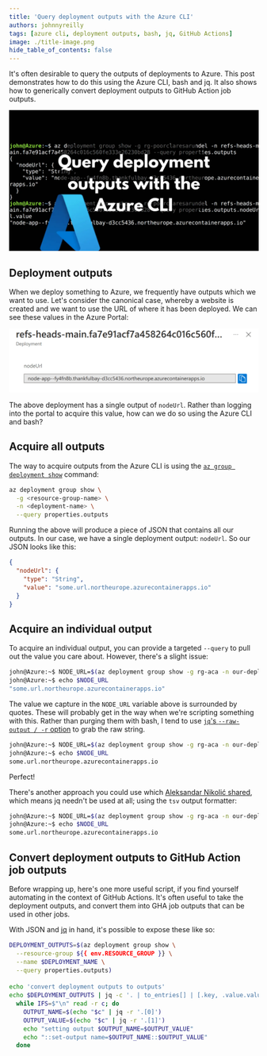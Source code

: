 ```yaml
---
title: 'Query deployment outputs with the Azure CLI'
authors: johnnyreilly
tags: [azure cli, deployment outputs, bash, jq, GitHub Actions]
image: ./title-image.png
hide_table_of_contents: false
---
```


It's often desirable to query the outputs of deployments to Azure. This post demonstrates how to do this using the Azure CLI, bash and jq. It also shows how to generically convert deployment outputs to GitHub Action job outputs.

![title image reading "Query deployment outputs with the Azure CLI" with the Azure logo and the Azure Cloud Shell in the background](title-image.png)

## Deployment outputs

When we deploy something to Azure, we frequently have outputs which we want to use. Let's consider the canonical case, whereby a website is created and we want to use the URL of where it has been deployed. We can see these values in the Azure Portal:

![a screenshot of the Azure portal demostrating deployment outputs, there is a single output of "nodeUrl"](./screenshot-azure-portal-deployment-outputs.png)

The above deployment has a single output of `nodeUrl`. Rather than logging into the portal to acquire this value, how can we do so using the Azure CLI and bash?

## Acquire all outputs

The way to acquire outputs from the Azure CLI is using the [`az group deployment show`](https://docs.microsoft.com/en-us/cli/azure/group/deployment?view=azure-cli-latest#az_group_deployment_show) command:

```bash
az deployment group show \
  -g <resource-group-name> \
  -n <deployment-name> \
  --query properties.outputs
```

Running the above will produce a piece of JSON that contains all our outputs. In our case, we have a single deployment output: `nodeUrl`. So our JSON looks like this:

```json
{
  "nodeUrl": {
    "type": "String",
    "value": "some.url.northeurope.azurecontainerapps.io"
  }
}
```

## Acquire an individual output

To acquire an individual output, you can provide a targeted `--query` to pull out the value you care about. However, there's a slight issue:

```bash
john@Azure:~$ NODE_URL=$(az deployment group show -g rg-aca -n our-deployment --query properties.outputs.nodeUrl.value)
john@Azure:~$ echo $NODE_URL
"some.url.northeurope.azurecontainerapps.io"
```

The value we capture in the `NODE_URL` variable above is surrounded by quotes. These will probably get in the way when we're scripting something with this. Rather than purging them with bash, I tend to use [`jq`'s `--raw-output / -r` option](https://stedolan.github.io/jq/manual/) to grab the raw string.

```bash
john@Azure:~$ NODE_URL=$(az deployment group show -g rg-aca -n our-deployment --query properties.outputs | jq -r '.nodeUrl.value')
john@Azure:~$ echo $NODE_URL
some.url.northeurope.azurecontainerapps.io
```

Perfect!

There's another approach you could use which [Aleksandar Nikolić shared](https://twitter.com/alexandair/status/1476554234543890437), which means jq needn't be used at all; using the `tsv` output formatter:

```bash
john@Azure:~$ NODE_URL=$(az deployment group show -g rg-aca -n our-deployment --query properties.outputs.nodeUrl.value -o tsv)
john@Azure:~$ echo $NODE_URL
some.url.northeurope.azurecontainerapps.io
```

## Convert deployment outputs to GitHub Action job outputs

Before wrapping up, here's one more useful script, if you find yourself automating in the context of GitHub Actions. It's often useful to take the deployment outputs, and convert them into GHA job outputs that can be used in other jobs.

With JSON and [jq](https://stedolan.github.io/jq/) in hand, it's possible to expose these like so:

```bash
DEPLOYMENT_OUTPUTS=$(az deployment group show \
  --resource-group ${{ env.RESOURCE_GROUP }} \
  --name $DEPLOYMENT_NAME \
  --query properties.outputs)

echo 'convert deployment outputs to outputs'
echo $DEPLOYMENT_OUTPUTS | jq -c '. | to_entries[] | [.key, .value.value]' |
  while IFS=$"\n" read -r c; do
    OUTPUT_NAME=$(echo "$c" | jq -r '.[0]')
    OUTPUT_VALUE=$(echo "$c" | jq -r '.[1]')
    echo "setting output $OUTPUT_NAME=$OUTPUT_VALUE"
    echo "::set-output name=$OUTPUT_NAME::$OUTPUT_VALUE"
  done
```
